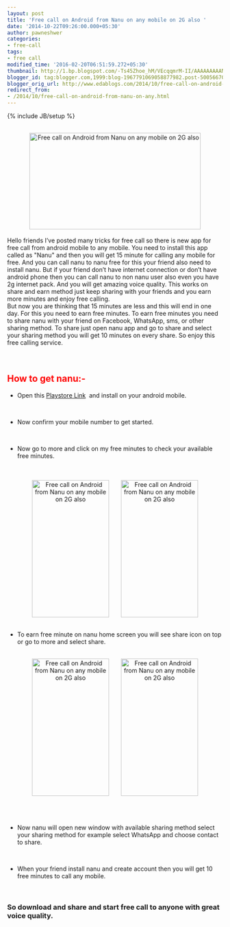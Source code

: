 ```yaml
---
layout: post
title: 'Free call on Android from Nanu on any mobile on 2G also '
date: '2014-10-22T09:26:00.000+05:30'
author: pawneshwer
categories:
- free-call
tags:
- free call
modified_time: '2016-02-20T06:51:59.272+05:30'
thumbnail: http://1.bp.blogspot.com/-Ts45Zhoe_hM/VEcqqmrM-II/AAAAAAAAANY/k-g1UELKzg0/s72-c/5c48ff18e0a47baaf81d8b8ea51eec92-nanu-to-challenge-skype-and-viber-by-allowing-free-calls-over-2g.jpg
blogger_id: tag:blogger.com,1999:blog-1967791069058877982.post-5005667047354879687
blogger_orig_url: http://www.edablogs.com/2014/10/free-call-on-android-from-nanu-on-any.html
redirect_from:
- /2014/10/free-call-on-android-from-nanu-on-any.html
---
```


{% include JB/setup %}

<div dir="ltr" style="text-align: left;" trbidi="on"><br /><div class="separator" style="clear: both; text-align: center;"><a href="http://1.bp.blogspot.com/-Ts45Zhoe_hM/VEcqqmrM-II/AAAAAAAAANY/k-g1UELKzg0/s1600/5c48ff18e0a47baaf81d8b8ea51eec92-nanu-to-challenge-skype-and-viber-by-allowing-free-calls-over-2g.jpg" imageanchor="1" style="margin-left: 1em; margin-right: 1em;"><img alt="Free call on Android from Nanu on any mobile on 2G also" border="0" src="http://1.bp.blogspot.com/-Ts45Zhoe_hM/VEcqqmrM-II/AAAAAAAAANY/k-g1UELKzg0/s1600/5c48ff18e0a47baaf81d8b8ea51eec92-nanu-to-challenge-skype-and-viber-by-allowing-free-calls-over-2g.jpg" height="225" title="Free call on Android from Nanu on any mobile on 2G also" width="400" /></a></div><div class="MsoNormal"><br /></div><div class="MsoNormal">Hello friends I’ve posted many tricks for free call so there is new app for free call from android mobile to any mobile. You need to install this app called as "Nanu" and then you will get 15 minute for calling any mobile for free. And you can call nanu to nanu free for this your friend also need to install nanu. But if your friend don’t have internet connection or don’t have android phone then you can call nanu to non nanu user also even you have 2g internet pack. And you will get amazing voice quality. This works on share and earn method just keep sharing with your friends and you earn more minutes and enjoy free calling.</div><div class="MsoNormal">But now you are thinking that 15 minutes are less and this will end in one day. For this you need to earn free minutes. To earn free minutes you need to share nanu with your friend on Facebook, WhatsApp, sms, or other sharing method. To share just open nanu app and go to share and select your sharing method you will get 10 minutes on every share. So enjoy this free calling service.</div><div class="MsoNormal"><br /></div><!--  ExAd.me | 300x250 |  --><script src="http://300x250.exad.me/js/?id=10638" type="text/javascript"></script>  <br /><div class="MsoNormal"><h2><span style="color: red;">How to get nanu:-</span></h2></div><ul style="text-align: left;"><li><span style="mso-bidi-language: EN-US;">Open this </span><a href="http://play.google.com/store/apps/details?id=com.gentaycom.nanu&amp;referrer=utm_source%3DNanuFacebookMessenger%26clickid%3D919041208247">Playstore Link</a><span style="mso-bidi-language: EN-US;"><span style="mso-spacerun: yes;">&nbsp; </span>and install on your android mobile.</span></li></ul><br /><ul style="text-align: left;"><li><span style="mso-bidi-language: EN-US;">Now confirm your mobile number to get started.</span></li></ul><br /><ul style="text-align: left;"><li><span style="mso-bidi-language: EN-US;">Now go to more and click on my free minutes to check your available free minutes.</span></li></ul><br /><div style="text-align: right;"><span style="mso-bidi-language: EN-US;"></span><br /><div class="separator" style="clear: both; text-align: center;"><span style="mso-bidi-language: EN-US;"><a href="http://4.bp.blogspot.com/-9uyu2WECokU/VEcp472Y_yI/AAAAAAAAANA/5bnF_XumGvY/s1600/Screenshot_2014-10-21-12-06-02.png" imageanchor="1" style="margin-left: 1em; margin-right: 1em;"><img alt="Free call on Android from Nanu on any mobile on 2G also" border="0" src="http://4.bp.blogspot.com/-9uyu2WECokU/VEcp472Y_yI/AAAAAAAAANA/5bnF_XumGvY/s1600/Screenshot_2014-10-21-12-06-02.png" height="320" title="Free call on Android from Nanu on any mobile on 2G also" width="180" /></a><a href="http://3.bp.blogspot.com/-d_kfWcJuX-k/VEcp4kDtSjI/AAAAAAAAAM4/8_YDwiaTt6g/s1600/Screenshot_2014-10-21-12-06-08.png" imageanchor="1" style="margin-left: 1em; margin-right: 1em;"><img alt="Free call on Android from Nanu on any mobile on 2G also" border="0" src="http://3.bp.blogspot.com/-d_kfWcJuX-k/VEcp4kDtSjI/AAAAAAAAAM4/8_YDwiaTt6g/s1600/Screenshot_2014-10-21-12-06-08.png" height="320" title="Free call on Android from Nanu on any mobile on 2G also" width="180" /></a></span></div><span style="mso-bidi-language: EN-US;"></span></div><span style="mso-bidi-language: EN-US;"></span> <br /><ul style="text-align: left;"><li><span style="mso-bidi-language: EN-US;">To earn free minute on nanu home screen you will see share icon on top or go to more and select share.</span></li></ul><br /><div class="separator" style="clear: both; text-align: center;"><span style="mso-bidi-language: EN-US;"><a href="http://2.bp.blogspot.com/-fvHhJxtxWVk/VEcp46ewKvI/AAAAAAAAAM8/6ixwQ_3GyjI/s1600/Screenshot_2014-10-21-12-05-55.png" imageanchor="1" style="margin-left: 1em; margin-right: 1em;"><img alt="Free call on Android from Nanu on any mobile on 2G also" border="0" src="http://2.bp.blogspot.com/-fvHhJxtxWVk/VEcp46ewKvI/AAAAAAAAAM8/6ixwQ_3GyjI/s1600/Screenshot_2014-10-21-12-05-55.png" height="320" title="Free call on Android from Nanu on any mobile on 2G also" width="180" /></a><a href="http://2.bp.blogspot.com/-Qq3KfLODa6Q/VEcp59pezVI/AAAAAAAAANQ/QCHVZA0Y5r4/s1600/Screenshot_2014-10-21-12-06-18.png" imageanchor="1" style="margin-left: 1em; margin-right: 1em;"><img alt="Free call on Android from Nanu on any mobile on 2G also" border="0" src="http://2.bp.blogspot.com/-Qq3KfLODa6Q/VEcp59pezVI/AAAAAAAAANQ/QCHVZA0Y5r4/s1600/Screenshot_2014-10-21-12-06-18.png" height="320" title="Free call on Android from Nanu on any mobile on 2G also" width="180" /></a></span></div><span style="mso-bidi-language: EN-US;"><br /> </span><br /><div><br /><ul style="text-align: left;"><li><span style="mso-bidi-language: EN-US;">Now nanu will open new window with available sharing method select your sharing method for example select WhatsApp and choose contact to share.</span></li></ul><br /><ul style="text-align: left;"><li><span style="mso-bidi-language: EN-US;">When your friend install nanu and create account then you will get 10 free minutes to call any mobile.</span></li></ul><br /><div class="MsoNormal"><h3 style="text-align: left;">So download and share and start free call to anyone with great voice quality. </h3></div></div></div>